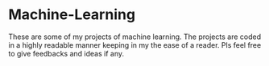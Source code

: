# Machine-Learning
These are some of my projects of machine learning. The projects are coded in a highly readable manner keeping in my the ease of a reader. Pls feel free to give feedbacks and ideas if any.

